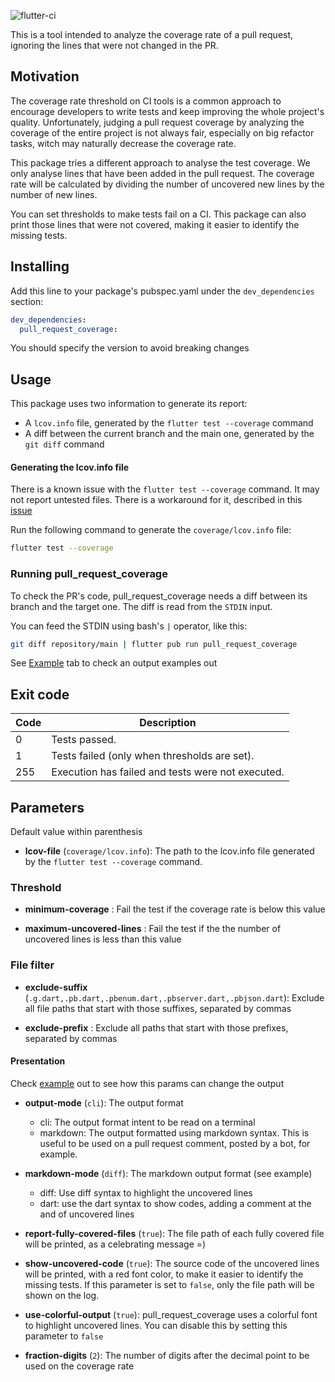 ![flutter-ci](https://github.com/talesbarreto/pull_request_coverage/actions/workflows/flutter-ci.yml/badge.svg)

This is a tool intended to analyze the coverage rate of a pull request, ignoring the lines that were not changed in the PR.

## Motivation

The coverage rate threshold on CI tools is a common approach to encourage developers to write tests and keep improving the whole project's quality. Unfortunately, judging a pull request coverage by
analyzing the coverage of the entire project is not always fair, especially on big refactor tasks, witch may naturally decrease the coverage rate.

This package tries a different approach to analyse the test coverage. We only analyse lines that have been added in the pull request. The coverage rate will be calculated by dividing the number of
uncovered new lines by the number of new lines.

You can set thresholds to make tests fail on a CI. This package can also print those lines that were not covered, making it easier to identify the missing tests.

## Installing

Add this line to your package's pubspec.yaml under the `dev_dependencies` section:

```yaml
dev_dependencies:
  pull_request_coverage:
```

You should specify the version to avoid breaking changes

## Usage

This package uses two information to generate its report:

- A `lcov.info` file, generated by the `flutter test --coverage` command
- A diff between the current branch and the main one, generated by the `git diff` command

#### Generating the lcov.info file

There is a known issue with the `flutter test --coverage` command. It may not report untested files. There is a workaround for it, described in
this [issue](https://github.com/flutter/flutter/issues/27997#issuecomment-1144247839)

Run the following command to generate the `coverage/lcov.info` file:

```bash
flutter test --coverage
```

### Running pull_request_coverage

To check the PR's code, pull_request_coverage needs a diff between its branch and the target one. The diff is read from the `STDIN` input.

You can feed the STDIN using bash's `|` operator, like this:

```bash
git diff repository/main | flutter pub run pull_request_coverage
```

See [Example](https://github.com/talesbarreto/pull_request_coverage/tree/main/example) tab to check an output examples out

## Exit code

| Code | Description                                       |
|------|---------------------------------------------------|
| 0    | Tests passed.                                     |
| 1    | Tests failed (only when thresholds are set).      |
| 255  | Execution has failed and tests were not executed. |

## Parameters

Default value within parenthesis

- **lcov-file** (`coverage/lcov.info`): The path to the lcov.info file generated by the `flutter test --coverage` command.

### Threshold

- **minimum-coverage** : Fail the test if the coverage rate is below this value

- **maximum-uncovered-lines** : Fail the test if the the number of uncovered lines is less than this value

### File filter

- **exclude-suffix** (`.g.dart,.pb.dart,.pbenum.dart,.pbserver.dart,.pbjson.dart`): Exclude all file paths that start with those suffixes, separated by commas

- **exclude-prefix** : Exclude all paths that start with those prefixes, separated by commas

#### Presentation

Check [example](https://github.com/talesbarreto/pull_request_coverage/tree/main/example) out to see how this params can change the output

- **output-mode** (`cli`): The output format
  - cli: The output format intent to be read on a terminal
  - markdown: The output formatted using markdown syntax. This is useful to be used on a pull request comment, posted by a bot, for example.

- **markdown-mode** (`diff`): The markdown output format (see example)
  - diff: Use diff syntax to highlight the uncovered lines
  - dart: use the dart syntax to show codes, adding a comment at the and of uncovered lines

- **report-fully-covered-files** (`true`): The file path of each fully covered file will be printed, as a celebrating message =)

- **show-uncovered-code** (`true`): The source code of the uncovered lines will be printed, with a red font color, to make it easier to identify the missing tests.
  If this parameter is set to `false`, only the file path will be shown on the log.

- **use-colorful-output** (`true`): pull_request_coverage uses a colorful font to highlight uncovered lines. You can disable this by setting this parameter to `false`

- **fraction-digits** (`2`): The number of digits after the decimal point to be used on the coverage rate

